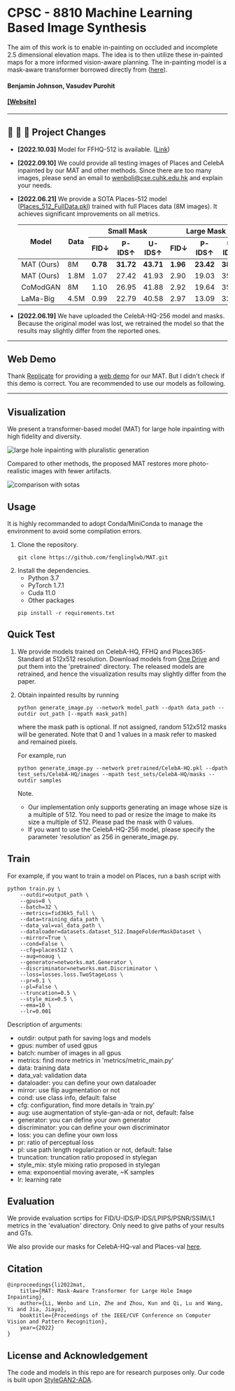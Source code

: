 # CPSC - 8810 Machine Learning Based Image Synthesis
  The aim of this work is to enable in-painting on occluded and incomplete 2.5 dimensional elevation maps. The idea is to then utilize these in-painted maps for a more informed vision-aware planning. The in-painting model is a mask-aware transformer borrowed directly from ([here](https://arxiv.org/abs/2203.15270)).

#### Benjamin Johnson, Vasudev Purohit

#### [\[Website\]](https://arxiv.org/abs/2203.15270)
---

## :rocket:  :rocket:  :rocket: **Project Changes**

- **\[2022.10.03\]** Model for FFHQ-512 is available. ([Link](https://mycuhk-my.sharepoint.com/:u:/g/personal/1155137927_link_cuhk_edu_hk/ESwt5gvPs4JOvC76WAEDfb4BSJZNy-qsfJSUZz2kTxYyWw?e=71nHCJ))

- **\[2022.09.10\]** We could provide all testing images of Places and CelebA inpainted by our MAT and other methods. Since there are too many images, please send an email to wenboli@cse.cuhk.edu.hk and explain your needs.

- **\[2022.06.21\]** We provide a SOTA Places-512 model ([Places\_512\_FullData.pkl](https://mycuhk-my.sharepoint.com/:f:/g/personal/1155137927_link_cuhk_edu_hk/EuY30ziF-G5BvwziuHNFzDkBVC6KBPRg69kCeHIu-BXORA?e=7OwJyE)) trained with full Places data (8M images). It achieves significant improvements on all metrics.

    <table>
    <thead>
      <tr>
        <th rowspan="2">Model</th>
        <th rowspan="2">Data</th>
        <th colspan="3">Small Mask</th>
        <th colspan="3">Large Mask</th>
      </tr>
      <tr>
        <th>FID&darr;</th>
        <th>P-IDS&uarr;</th>
        <th>U-IDS&uarr;</th>
        <th>FID&darr;</th>
        <th>P-IDS&uarr;</th>
        <th>U-IDS&uarr;</th>
      </tr>
    </thead>
    <tbody>
      <tr>
        <td>MAT (Ours)</td>
        <td>8M</td>
        <td><b>0.78</b></td>
        <td><b>31.72</b></td>
        <td><b>43.71</b></td>
        <td><b>1.96</b></td>
        <td><b>23.42</b></td>
        <td><b>38.34</b></td>
      </tr>
      <tr>
        <td>MAT (Ours)</td>
        <td>1.8M</td>
        <td>1.07</td>
        <td>27.42</td>
        <td>41.93</td>
        <td>2.90</td>
        <td>19.03</td>
        <td>35.36</td>
      </tr>
      <tr>
        <td>CoModGAN</td>
        <td>8M</td>
        <td>1.10</td>
        <td>26.95</td>
        <td>41.88</td>
        <td>2.92</td>
        <td>19.64</td>
        <td>35.78</td>
      </tr>
      <tr>
        <td>LaMa-Big</td>
        <td>4.5M</td>
        <td>0.99</td>
        <td>22.79</td>
        <td>40.58</td>
        <td>2.97</td>
        <td>13.09</td>
        <td>32.39</td>
      </tr>
    </tbody>
    </table>

- **\[2022.06.19\]** We have uploaded the CelebA-HQ-256 model and masks. Because the original model was lost, we retrained the model so that the results may slightly differ from the reported ones.

---

## Web Demo

Thank [Replicate](https://replicate.com/home) for providing a [web demo](https://replicate.com/fenglinglwb/large-hole-image-inpainting) for our MAT. But I didn't check if this demo is correct. You are recommended to use our models as following.

---

## Visualization

We present a transformer-based model (MAT) for large hole inpainting with high fidelity and diversity.

![large hole inpainting with pluralistic generation](/figures/teasing.png)

Compared to other methods, the proposed MAT restores more photo-realistic images with fewer artifacts.

![comparison with sotas](/figures/sota.png)

## Usage

It is highly recommanded to adopt Conda/MiniConda to manage the environment to avoid some compilation errors.

1. Clone the repository.
    ```shell
    git clone https://github.com/fenglinglwb/MAT.git 
    ```
2. Install the dependencies.
    - Python 3.7
    - PyTorch 1.7.1
    - Cuda 11.0
    - Other packages
    ```shell
    pip install -r requirements.txt
    ```

## Quick Test

1. We provide models trained on CelebA-HQ, FFHQ and Places365-Standard at 512x512 resolution. Download models from [One Drive](https://mycuhk-my.sharepoint.com/:f:/g/personal/1155137927_link_cuhk_edu_hk/EuY30ziF-G5BvwziuHNFzDkBVC6KBPRg69kCeHIu-BXORA?e=7OwJyE) and put them into the 'pretrained' directory. The released models are retrained, and hence the visualization results may slightly differ from the paper.

2. Obtain inpainted results by running
    ```shell
    python generate_image.py --network model_path --dpath data_path --outdir out_path [--mpath mask_path]
    ```
    where the mask path is optional. If not assigned, random 512x512 masks will be generated. Note that 0 and 1 values in a mask refer to masked and remained pixels.

    For example, run
    ```shell
    python generate_image.py --network pretrained/CelebA-HQ.pkl --dpath test_sets/CelebA-HQ/images --mpath test_sets/CelebA-HQ/masks --outdir samples
    ```

    Note. 
    - Our implementation only supports generating an image whose size is a multiple of 512. You need to pad or resize the image to make its size a multiple of 512. Please pad the mask with 0 values.
    - If you want to use the CelebA-HQ-256 model, please specify the parameter 'resolution' as 256 in generate\_image.py.

## Train

For example, if you want to train a model on Places, run a bash script with
```shell
python train.py \
    --outdir=output_path \
    --gpus=8 \
    --batch=32 \
    --metrics=fid36k5_full \
    --data=training_data_path \
    --data_val=val_data_path \
    --dataloader=datasets.dataset_512.ImageFolderMaskDataset \
    --mirror=True \
    --cond=False \
    --cfg=places512 \
    --aug=noaug \
    --generator=networks.mat.Generator \
    --discriminator=networks.mat.Discriminator \
    --loss=losses.loss.TwoStageLoss \
    --pr=0.1 \
    --pl=False \
    --truncation=0.5 \
    --style_mix=0.5 \
    --ema=10 \
    --lr=0.001
```

Description of arguments:
- outdir: output path for saving logs and models
- gpus: number of used gpus
- batch: number of images in all gpus
- metrics: find more metrics in 'metrics/metric\_main.py'
- data: training data
- data\_val: validation data
- dataloader: you can define your own dataloader
- mirror: use flip augmentation or not 
- cond: use class info, default: false
- cfg: configuration, find more details in 'train.py'
- aug: use augmentation of style-gan-ada or not, default: false
- generator: you can define your own generator
- discriminator: you can define your own discriminator
- loss: you can define your own loss
- pr: ratio of perceptual loss
- pl: use path length regularization or not, default: false
- truncation: truncation ratio proposed in stylegan
- style\_mix: style mixing ratio proposed in stylegan
- ema: exponoential moving averate, ~K samples
- lr: learning rate

## Evaluation

We provide evaluation scrtips for FID/U-IDS/P-IDS/LPIPS/PSNR/SSIM/L1 metrics in the 'evaluation' directory. Only need to give paths of your results and GTs.

We also provide our masks for CelebA-HQ-val and Places-val [here](https://mycuhk-my.sharepoint.com/:f:/g/personal/1155137927_link_cuhk_edu_hk/EuY30ziF-G5BvwziuHNFzDkBVC6KBPRg69kCeHIu-BXORA?e=7OwJyE).


## Citation

    @inproceedings{li2022mat,
        title={MAT: Mask-Aware Transformer for Large Hole Image Inpainting},
        author={Li, Wenbo and Lin, Zhe and Zhou, Kun and Qi, Lu and Wang, Yi and Jia, Jiaya},
        booktitle={Proceedings of the IEEE/CVF Conference on Computer Vision and Pattern Recognition},
        year={2022}
    }

## License and Acknowledgement
The code and models in this repo are for research purposes only. Our code is bulit upon [StyleGAN2-ADA](https://github.com/NVlabs/stylegan2-ada-pytorch).
